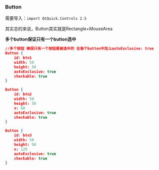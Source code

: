 ###  Button

需要导入：`import QtQuick.Controls 2.5 `

其实总的来说，Button其实就是Rectangle+MouseArea



**多个button保证只有一个button选中**

```json
//多个按钮 确保只有一个按钮是被选中的 在每个button中加上autoExclusive: true
Button {
    id: btn1
    width: 50
    height: 50
    autoExclusive: true
    checkable: true
}

Button {
    id: btn2
    width: 50
    height: 50
    x: 60
    autoExclusive: true
    checkable: true
}

Button {
    id: btn3
    width: 50
    height: 50
    x: 120
    autoExclusive: true
    checkable: true
}
```

